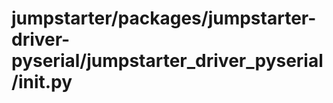 # jumpstarter/packages/jumpstarter-driver-pyserial/jumpstarter_driver_pyserial/__init__.py

```python

```